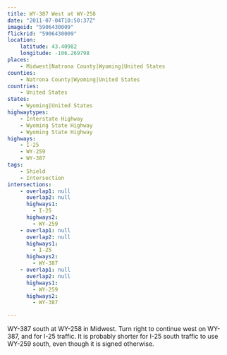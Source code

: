 ```yaml
---
title: WY-387 West at WY-258
date: "2011-07-04T10:50:37Z"
imageid: "5906430009"
flickrid: "5906430009"
location:
    latitude: 43.40982
    longitude: -106.269798
places:
    - Midwest|Natrona County|Wyoming|United States
counties:
    - Natrona County|Wyoming|United States
countries:
    - United States
states:
    - Wyoming|United States
highwaytypes:
    - Interstate Highway
    - Wyoming State Highway
    - Wyoming State Highway
highways:
    - I-25
    - WY-259
    - WY-387
tags:
    - Shield
    - Intersection
intersections:
    - overlap1: null
      overlap2: null
      highways1:
        - I-25
      highways2:
        - WY-259
    - overlap1: null
      overlap2: null
      highways1:
        - I-25
      highways2:
        - WY-387
    - overlap1: null
      overlap2: null
      highways1:
        - WY-259
      highways2:
        - WY-387

---
```

WY-387 south at WY-258 in Midwest.  Turn right to continue west on WY-387, and for I-25 traffic.  It is probably shorter for I-25 south traffic to use WY-259 south, even though it is signed otherwise.